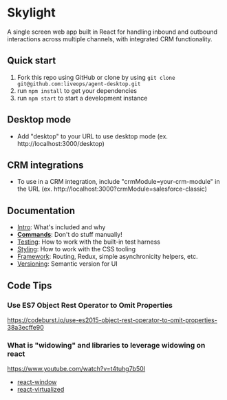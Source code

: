# Skylight
A single screen web app built in React for handling inbound and outbound interactions across multiple channels, with integrated CRM functionality.

## Quick start
1. Fork this repo using GitHub or clone by using `git clone git@github.com:liveops/agent-desktop.git`
2. run `npm install` to get your dependencies
3. run `npm start` to start a development instance

## Desktop mode
- Add "desktop" to your URL to use desktop mode (ex. http://localhost:3000/desktop)

## CRM integrations
- To use in a CRM integration, include "crmModule=your-crm-module" in the URL (ex. http://localhost:3000?crmModule=salesforce-classic)

## Documentation

- [Intro](docs/general): What's included and why
- [**Commands**](docs/general/commands.md): Don't do stuff manually!
- [Testing](docs/testing): How to work with the built-in test harness
- [Styling](docs/css): How to work with the CSS tooling
- [Framework](docs/js): Routing, Redux, simple asynchronicity helpers, etc.
- [Versioning](docs/general/versioning.md): Semantic version for UI

## Code Tips
### Use ES7 Object Rest Operator to Omit Properties
https://codeburst.io/use-es2015-object-rest-operator-to-omit-properties-38a3ecffe90

### What is "widowing" and libraries to leverage widowing on react
https://www.youtube.com/watch?v=t4tuhg7b50I

- [react-window](https://github.com/bvaughn/react-window)
- [react-virtualized](https://github.com/bvaughn/react-virtualized)

